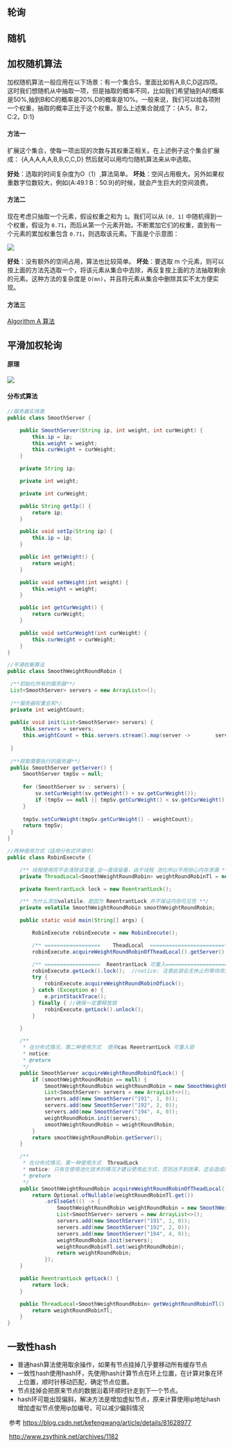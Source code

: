 ## 轮询

## 随机

## 加权随机算法

   加权随机算法一般应用在以下场景：有一个集合S，里面比如有A,B,C,D这四项。这时我们想随机从中抽取一项，但是抽取的概率不同，比如我们希望抽到A的概率是50%,抽到B和C的概率是20%,D的概率是10%。一般来说，我们可以给各项附一个权重，抽取的概率正比于这个权重。那么上述集合就成了：{A:5，B:2，C:2，D:1}

#### 方法一

扩展这个集合，使每一项出现的次数与其权重正相关。在上述例子这个集合扩展成：
{A,A,A,A,A,B,B,C,C,D}
然后就可以用均匀随机算法来从中选取。

**好处**：选取的时间复杂度为O（1）,算法简单。
**坏处**：空间占用极大。另外如果权重数字位数较大，例如{A:49.1 B：50.9}的时候，就会产生巨大的空间浪费。

#### 方法二

现在考虑只抽取一个元素，假设权重之和为 `1`。我们可以从 `[0, 1]` 中随机得到一个权重，假设为 `0.71`，而后从第一个元素开始，不断累加它们的权重，直到有一个元素的累加权重包含 `0.71`，则选取该元素。下面是个示意图：

![](https://raw.githubusercontent.com/lpnpcs/MyPic/master/pico20190402115043.png)



**好处**：没有额外的空间占用，算法也比较简单。
**坏处**：要选取 m 个元素，则可以按上面的方法先选取一个，将该元素从集合中去除，再反复按上面的方法抽取剩余的元素。这种方法的复杂度是 `O(mn)`，并且将元素从集合中删除其实不太方便实现。

#### 方法三

   [Algorithm A 算法](https://lotabout.me/2018/Weighted-Random-Sampling/#a-res-%E7%AE%97%E6%B3%95) 

## 平滑加权轮询

#### 原理

![](https://raw.githubusercontent.com/lpnpcs/MyPic/master/pico20190402142514.png)

#### 分布式算法

```java
//服务器实体类
public class SmoothServer {

    public SmoothServer(String ip, int weight, int curWeight) {
        this.ip = ip;
        this.weight = weight;
        this.curWeight = curWeight;
    }

    private String ip;

    private int weight;

    private int curWeight;

    public String getIp() {
        return ip;
    }

    public void setIp(String ip) {
        this.ip = ip;
    }

    public int getWeight() {
        return weight;
    }

    public void setWeight(int weight) {
        this.weight = weight;
    }

    public int getCurWeight() {
        return curWeight;
    }

    public void setCurWeight(int curWeight) {
        this.curWeight = curWeight;
    }
}
```

   ```java
   //平滑权衡算法
   public class SmoothWeightRoundRobin {

    /**初始化所有的服务器**/
    List<SmoothServer> servers = new ArrayList<>();
    
    /**服务器权重总和*/
    private int weightCount;
    
    public void init(List<SmoothServer> servers) {
        this.servers = servers;
        this.weightCount = this.servers.stream().map(server ->        server.getWeight()).reduce(0, (l, r) -> l + r);
    
    }
    
    /**获取需要执行的服务器**/
    public SmoothServer getServer() {
        SmoothServer tmpSv = null;
    
        for (SmoothServer sv : servers) {
            sv.setCurWeight(sv.getWeight() + sv.getCurWeight());
            if (tmpSv == null || tmpSv.getCurWeight() < sv.getCurWeight()) tmpSv = sv;
        }
    
        tmpSv.setCurWeight(tmpSv.getCurWeight() - weightCount);
        return tmpSv;
    }
}
   ```
```java
//两种使用方式（适用分布式环境中）
public class RobinExecute {

    /** 线程使用完不会清除该变量,会一直保留着，由于线程 池化所以不用担心内存泄漏 **/
    private ThreadLocal<SmoothWeightRoundRobin> weightRoundRobinTl = new ThreadLocal<SmoothWeightRoundRobin>();

    private ReentrantLock lock = new ReentrantLock();

    /** 为什么添加volatile，是因为 ReentrantLock 并不保证内存可见性 **/
    private volatile SmoothWeightRoundRobin smoothWeightRoundRobin;

    public static void main(String[] args) {

        RobinExecute robinExecute = new RobinExecute();

        /** ==================    TheadLocal  ========================**/
        robinExecute.acquireWeightRoundRobinOfTheadLocal().getServer();

        /** ==================  ReentrantLock 可重入========================**/
        robinExecute.getLock().lock();  //notice: 注意此锁会无休止的等待资源，如果使用此锁，无比保证资源能够被拿到
        try {
            robinExecute.acquireWeightRoundRobinOfLock();
        } catch (Exception e) {
            e.printStackTrace();
        } finally { //确保一定要释放锁
            robinExecute.getLock().unlock();
        }

    }

    /**
     * 在分布式情况，第二种使用方式  使用cas ReentrantLock 可重入锁
     * notice:
     * @return
     */
    public SmoothServer acquireWeightRoundRobinOfLock() {
        if (smoothWeightRoundRobin == null) {
            SmoothWeightRoundRobin weightRoundRobin = new SmoothWeightRoundRobin();
            List<SmoothServer> servers = new ArrayList<>();
            servers.add(new SmoothServer("191", 1, 0));
            servers.add(new SmoothServer("192", 2, 0));
            servers.add(new SmoothServer("194", 4, 0));
            weightRoundRobin.init(servers);
            smoothWeightRoundRobin = weightRoundRobin;
        }
        return smoothWeightRoundRobin.getServer();
    }

    /**
     * 在分布式情况，第一种使用方式  ThreadLock
     * notice: 只有在使用池化技术的情况才建议使用此方式，否则达不到效果，还会造成内存泄漏
     * @return
     */
    public SmoothWeightRoundRobin acquireWeightRoundRobinOfTheadLocal() {
        return Optional.ofNullable(weightRoundRobinTl.get())
            .orElseGet(() -> {
                SmoothWeightRoundRobin weightRoundRobin = new SmoothWeightRoundRobin();
                List<SmoothServer> servers = new ArrayList<>();
                servers.add(new SmoothServer("191", 1, 0));
                servers.add(new SmoothServer("192", 2, 0));
                servers.add(new SmoothServer("194", 4, 0));
                weightRoundRobin.init(servers);
                weightRoundRobinTl.set(weightRoundRobin);
                return weightRoundRobin;
            });
    }

    public ReentrantLock getLock() {
        return lock;
    }

    public ThreadLocal<SmoothWeightRoundRobin> getWeightRoundRobinTl() {
        return weightRoundRobinTl;
    }
}
```

## 一致性hash

- 普通hash算法使用取余操作，如果有节点挂掉几乎要移动所有缓存节点
- 一致性hash使用hash环，先使用hash计算节点在环上位置，在计算对象在环上位置，顺时针移动匹配，确定节点位置。
- 节点挂掉会把原来节点的数据沿着环顺时针走到下一个节点。
- hash环可能出现偏斜，解决方法是增加虚拟节点，原来计算使用ip地址hash增加虚拟节点使用ip加编号，可以减少偏斜情况

​       参考  <https://blog.csdn.net/kefengwang/article/details/81628977>

​                 <http://www.zsythink.net/archives/1182>